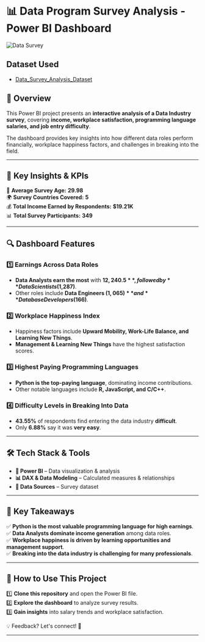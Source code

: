 # 📊 Data Program Survey Analysis - Power BI Dashboard  
![Data Survey](https://github.com/user-attachments/assets/e6b0c517-c7de-471d-bae3-6fe1ce527ea1)

## Dataset Used
- <a href = "https://github.com/johnonyebuchi91/Power-BI-Data_Survey_Analysis/blob/main/Data%20Survey%20Project.pbix">Data_Survey_Analysis_Dataset</a>


## 📌 Overview  
This Power BI project presents an **interactive analysis of a Data Industry survey**, covering **income, workplace satisfaction, programming language salaries, and job entry difficulty**.  

The dashboard provides key insights into how different data roles perform financially, workplace happiness factors, and challenges in breaking into the field.  

---

## 🎯 Key Insights & KPIs  

👥 **Average Survey Age:** **29.98**  
🌍 **Survey Countries Covered:** **5**  
💰 **Total Income Earned by Respondents:** **$19.21K**  
📊 **Total Survey Participants:** **349**  

---

## 🔍 Dashboard Features  

### **1️⃣ Earnings Across Data Roles**  
- **Data Analysts earn the most** with **$12,240.5**, followed by **Data Scientists ($1,287)**.  
- Other roles include **Data Engineers ($1,065)** and **Database Developers ($166)**.  

### **2️⃣ Workplace Happiness Index**  
- Happiness factors include **Upward Mobility, Work-Life Balance, and Learning New Things**.  
- **Management & Learning New Things** have the highest satisfaction scores.  

### **3️⃣ Highest Paying Programming Languages**  
- **Python is the top-paying language**, dominating income contributions.  
- Other notable languages include **R, JavaScript, and C/C++**.  

### **4️⃣ Difficulty Levels in Breaking Into Data**  
- **43.55%** of respondents find entering the data industry **difficult**.  
- Only **6.88%** say it was **very easy**.  

---

## 🛠 Tech Stack & Tools  
- **🔵 Power BI** – Data visualization & analysis  
- **📊 DAX & Data Modeling** – Calculated measures & relationships  
- **📂 Data Sources** – Survey dataset  

---

## 📌 Key Takeaways  

✅ **Python is the most valuable programming language for high earnings**.  
✅ **Data Analysts dominate income generation** among data roles.  
✅ **Workplace happiness is driven by learning opportunities and management support**.  
✅ **Breaking into the data industry is challenging for many professionals**.  

---

## 📂 How to Use This Project  
1️⃣ **Clone this repository** and open the Power BI file.  
2️⃣ **Explore the dashboard** to analyze survey results.  
3️⃣ **Gain insights** into salary trends and workplace satisfaction.  

💡 Feedback? Let's connect! 🚀  

---
